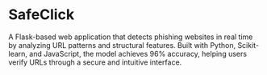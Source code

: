 # SafeClick
A Flask-based web application that detects phishing websites in real time by analyzing URL patterns and structural features. Built with Python, Scikit-learn, and JavaScript, the model achieves 96% accuracy, helping users verify URLs through a secure and intuitive interface.
